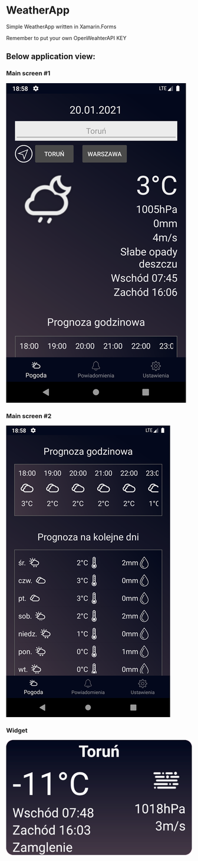 # WeatherApp
Simple WeatherApp written in Xamarin.Forms

Remember to put your own OpenWeahterAPI KEY

## Below application view:
### Main screen #1
![Alt text](1.png?raw=true "Title")

### Main screen #2
![Alt text](2.png?raw=true "Title")

### Widget
![Alt text](3.png?raw=true "Title")
